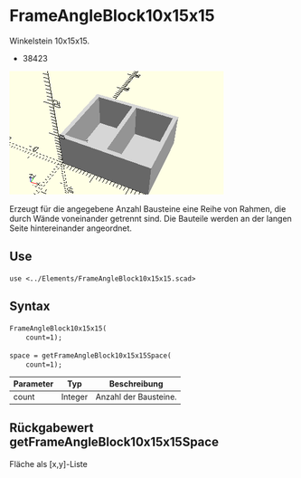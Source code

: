 # FrameAngleBlock10x15x15
Winkelstein 10x15x15.
- 38423

![FrameAngleBlock10x15x15](../../images/FrameAngleBlock10x15x15.png)

Erzeugt für die angegebene Anzahl Bausteine eine Reihe von Rahmen, die durch Wände voneinander getrennt sind. Die Bauteile werden an der langen Seite hintereinander angeordnet.

## Use
```
use <../Elements/FrameAngleBlock10x15x15.scad>
```

## Syntax
```
FrameAngleBlock10x15x15(
    count=1);

space = getFrameAngleBlock10x15x15Space(
    count=1);
```

| Parameter | Typ | Beschreibung |
| ------ | ------ | ------ |
| count | Integer | Anzahl der Bausteine. |

## Rückgabewert getFrameAngleBlock10x15x15Space
Fläche als \[x,y]-Liste